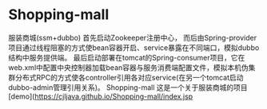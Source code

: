 # Shopping-mall
服装商城(ssm+dubbo)
首先启动Zookeeper注册中心，
而后由Spring-provider项目通过线程阻塞的方式使bean容器开启、service暴露在不同端口，模拟dubbo结构中服务提供端。
最后启动部署在tomcat的Spring-consumer项目，它在web.xml中配置中央控制器加载bean容器与服务消费端配置文件，模拟本机伪集群分布式RPC的方式使各controller引用各对应service(在另一个tomcat启动dubbo-admin管理引用关系)。
 Shopping-mall
这是一个关于服装商城的项目
 [demo](https://cjljava.github.io/Shopping-mall/index.jsp
